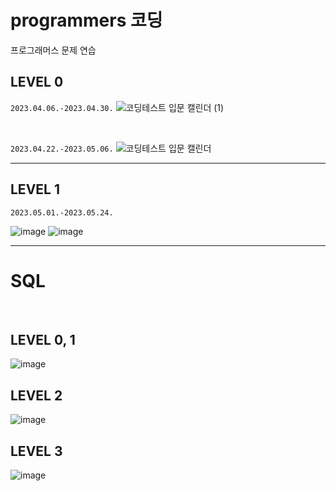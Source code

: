 # programmers 코딩
프로그래머스 문제 연습

## LEVEL 0
`2023.04.06.-2023.04.30.`
![코딩테스트 입문 캘린더 (1)](https://user-images.githubusercontent.com/52357071/236615937-e9f26e57-cf24-40e9-b40d-19cb3b617715.png)

<br/>

`2023.04.22.-2023.05.06.`
![코딩테스트 입문 캘린더](https://user-images.githubusercontent.com/52357071/236615945-62899ce3-74cf-4c3a-bf6c-59807cbb5a07.png)

***

## LEVEL 1
`2023.05.01.-2023.05.24.`

![image](https://github.com/dangdangs0/programmers/assets/52357071/22f9dc23-8b6c-471a-85fe-964e512b5b4c)
![image](https://github.com/dangdangs0/programmers/assets/52357071/8948b567-7a42-413c-90f6-772533ff29a6)

***
# SQL

<br/>

## LEVEL 0, 1
![image](https://github.com/dangdangs0/programmers/assets/52357071/95eb9612-86e4-409c-b0bb-1466e156d5d0)

## LEVEL 2
![image](https://github.com/dangdangs0/programmers/assets/52357071/d394c2be-6d7a-47ae-96ec-a63c63ae3182)

## LEVEL 3
![image](https://github.com/dangdangs0/programmers/assets/52357071/a741921c-fa8f-4581-a2f6-ccb819059756)

